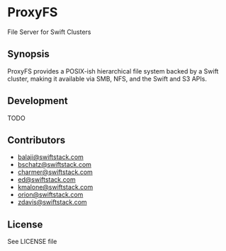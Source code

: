 # ProxyFS
File Server for Swift Clusters

## Synopsis

ProxyFS provides a POSIX-ish hierarchical file system backed by a Swift cluster, making it available via SMB, NFS, and the Swift and S3 APIs.

## Development

TODO

## Contributors

 * balaji@swiftstack.com
 * bschatz@swiftstack.com
 * charmer@swiftstack.com
 * ed@swiftstack.com
 * kmalone@swiftstack.com
 * orion@swiftstack.com
 * zdavis@swiftstack.com

## License

See LICENSE file
